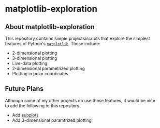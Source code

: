 # matplotlib-exploration

## About matplotlib-exploration

This repository contains simple projects/scripts that explore the simplest features of Python's [`matplotlib`](https://matplotlib.org/). These include:
- 2-dimensional plotting
- 3-dimensional plotting
- Live-data plotting
- 2-dimensional parametrized plotting
- Plotting in polar coordinates

## Future Plans

Although some of my other projects do use these features, it would be nice to add the following to this repository:
- Add [subplots](https://matplotlib.org/stable/api/_as_gen/matplotlib.pyplot.subplot.html)
- Add 3-dimensional paramtrized plotting
